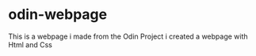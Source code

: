 # odin-webpage
This is a webpage i made from the Odin Project
i created a webpage with Html and Css
